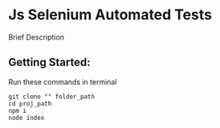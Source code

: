 # Js Selenium Automated Tests
Brief Description

## Getting Started:
Run these commands in terminal
```
git clone "" folder_path
cd proj_path
npm i
node index
```

